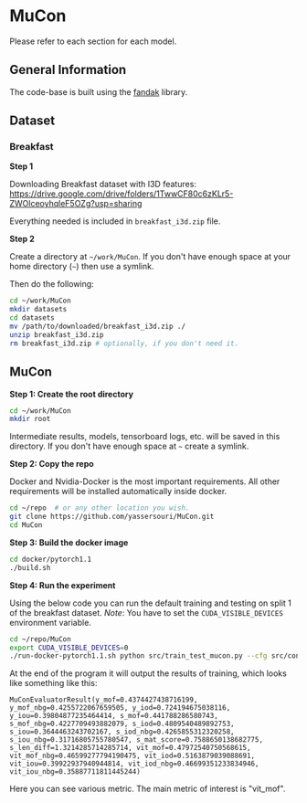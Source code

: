 # MuCon

Please refer to each section for each model.

## General Information

The code-base is built using the [fandak](https://github.com/yassersouri/fandak) library.

## Dataset

### Breakfast

**Step 1**

Downloading Breakfast dataset with I3D features: https://drive.google.com/drive/folders/1TwwCF80c6zKLr5-ZWOlceoyhqleF5OZg?usp=sharing

Everything needed is included in `breakfast_i3d.zip` file.

**Step 2**

Create a directory at `~/work/MuCon`. If you don't have enough space at your home directory (`~`) then use a symlink.

Then do the following:

```bash
cd ~/work/MuCon
mkdir datasets
cd datasets
mv /path/to/downloaded/breakfast_i3d.zip ./
unzip breakfast_i3d.zip
rm breakfast_i3d.zip # optionally, if you don't need it.
```

## MuCon

**Step 1: Create the root directory**

```bash
cd ~/work/MuCon
mkdir root
```

Intermediate results, models, tensorboard logs, etc. will be saved in this directory. If you don't have enough space at `~` create a symlink.

**Step 2: Copy the repo**

Docker and Nvidia-Docker is the most important requirements. All other requirements will be installed automatically inside docker.

```bash
cd ~/repo  # or any other location you wish.
git clone https://github.com/yassersouri/MuCon.git
cd MuCon
```

**Step 3: Build the docker image**

```bash
cd docker/pytorch1.1
./build.sh
```

**Step 4: Run the experiment**

Using the below code you can run the default training and testing on split 1 of the breakfast dataset.
_Note_: You have to set the `CUDA_VISIBLE_DEVICES` environment variable.
```bash
cd ~/repo/MuCon
export CUDA_VISIBLE_DEVICES=0
./run-docker-pytorch1.1.sh python src/train_test_mucon.py --cfg src/configs/docker/inside.yaml --set dataset.split 1
```

At the end of the program it will output the results of training, which looks like something like this:

```
MuConEvaluatorResult(y_mof=0.4374427438716199, y_mof_nbg=0.4255722067659505, y_iod=0.724194675038116, y_iou=0.39804877235464414, s_mof=0.441788286580743, s_mof_nbg=0.4227709493882079, s_iod=0.4809540489892753, s_iou=0.3644463243702167, s_iod_nbg=0.4265855312320258, s_iou_nbg=0.31716805755780547, s_mat_score=0.7588650138682775, s_len_diff=1.3214285714285714, vit_mof=0.47972540750568615, vit_mof_nbg=0.46599277794190475, vit_iod=0.5163879039088691, vit_iou=0.39922937940944814, vit_iod_nbg=0.46699351233834946, vit_iou_nbg=0.35887711811445244)
```

Here you can see various metric. The main metric of interest is "vit_mof".
